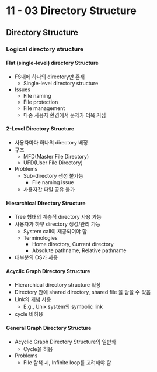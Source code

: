 # 11 - 03 Directory Structure

## Directory Structure

### Logical directory structure

#### Flat (single-level) directory Structure

- FS내에 하나의 directory만 존재
  - Single-level directory structure
- Issues
  - File naming
  - File protection
  - File management
  - 다중 사용자 환경에서 문제가 더욱 커짐



#### 2-Level Directory Structure

- 사용자마다 하나의 directory 배정
- 구조
  - MFD(Master File Directory)
  - UFD(User File Directory)
- Problems
  - Sub-directory 생성 불가능
    - File naming issue
  - 사용자간 파일 공유 불가

#### Hierarchical Directory Structure

- Tree 형태의 계층적 directory 사용 가능
- 사용자가 하부 directory 생성/관리 가능
  - System call이 제공되어야 함
  - Terminologies
    - Home directory, Current directory
    - Absolute pathname, Relative pathname
- 대부분의 OS가 사용



#### Acyclic Graph Directory Structure

- Hierarchical directory structure 확장
- Directory 안에 shared directory, shared file 을 담을 수 있음
- Link의 개념 사용
  - E.g., Unix system의 symbolic link
- cycle 비허용



#### General Graph Directory Structure

- Acyclic Graph Directory Structure의 일반화
  - Cycle을 허용
- Problems
  - File 탐색 시, Infinite loop를 고려해야 함